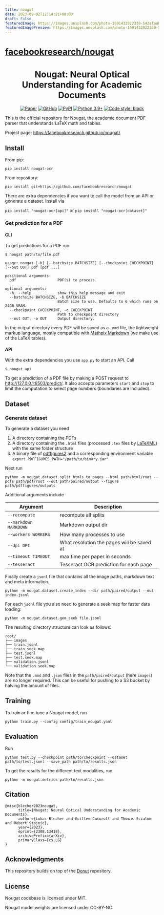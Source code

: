 ```yaml
---
title: nougat
date: 2023-09-02T12:14:21+08:00
draft: False
featuredImage: https://images.unsplash.com/photo-1691432922330-542afaa82747?ixid=M3w0NjAwMjJ8MHwxfHJhbmRvbXx8fHx8fHx8fDE2OTM2MjgwNDd8&ixlib=rb-4.0.3
featuredImagePreview: https://images.unsplash.com/photo-1691432922330-542afaa82747?ixid=M3w0NjAwMjJ8MHwxfHJhbmRvbXx8fHx8fHx8fDE2OTM2MjgwNDd8&ixlib=rb-4.0.3
---
```


# [facebookresearch/nougat](https://github.com/facebookresearch/nougat)

<div align="center">
<h1>Nougat: Neural Optical Understanding for Academic Documents</h1>

[![Paper](https://img.shields.io/badge/Paper-arxiv.2308.13418-white)](https://arxiv.org/abs/2308.13418)
[![GitHub](https://img.shields.io/github/license/facebookresearch/nougat)](https://github.com/facebookresearch/nougat)
[![PyPI](https://img.shields.io/pypi/v/nougat-ocr?logo=pypi)](https://pypi.org/project/nougat-ocr)
[![Python 3.9+](https://img.shields.io/badge/python-3.9+-blue.svg)](https://www.python.org/downloads/release/python-390/)
[![Code style: black](https://img.shields.io/badge/code%20style-black-000000.svg)](https://github.com/psf/black)

</div>

This is the official repository for Nougat, the academic document PDF parser that understands LaTeX math and tables.

Project page: https://facebookresearch.github.io/nougat/

## Install

From pip:
```
pip install nougat-ocr
```

From repository:
```
pip install git+https://github.com/facebookresearch/nougat
```

There are extra dependencies if you want to call the model from an API or generate a dataset.
Install via

`pip install "nougat-ocr[api]"` or `pip install "nougat-ocr[dataset]"`

### Get prediction for a PDF
#### CLI

To get predictions for a PDF run 

```$ nougat path/to/file.pdf```

```
usage: nougat [-h] [--batchsize BATCHSIZE] [--checkpoint CHECKPOINT] [--out OUT] pdf [pdf ...]

positional arguments:
  pdf                   PDF(s) to process.

optional arguments:
  -h, --help            show this help message and exit
  --batchsize BATCHSIZE, -b BATCHSIZE
                        Batch size to use. Defaults to 6 which runs on 24GB VRAM.
  --checkpoint CHECKPOINT, -c CHECKPOINT
                        Path to checkpoint directory
  --out OUT, -o OUT     Output directory.
```

In the output directory every PDF will be saved as a `.mmd` file, the lightweight markup language, mostly compatible with [Mathpix Markdown](https://github.com/Mathpix/mathpix-markdown-it) (we make use of the LaTeX tables).

#### API

With the extra dependencies you use `app.py` to start an API. Call

```
$ nougat_api
```

To get a prediction of a PDF file by making a POST request to http://127.0.0.1:8503/predict/. It also accepts parameters `start` and `stop` to limit the computation to select page numbers (boundaries are included).

## Dataset
### Generate dataset

To generate a dataset you need 

1. A directory containing the PDFs
2. A directory containing the `.html` files (processed `.tex` files by [LaTeXML](https://math.nist.gov/~BMiller/LaTeXML/)) with the same folder structure
3. A binary file of [pdffigures2](https://github.com/allenai/pdffigures2) and a corresponding environment variable `export PDFFIGURES_PATH="/path/to/binary.jar"`

Next run

```
python -m nougat.dataset.split_htmls_to_pages --html path/html/root --pdfs path/pdf/root --out path/paired/output --figure path/pdffigures/outputs
```

Additional arguments include

| Argument              | Description                                |
| --------------------- | ------------------------------------------ |
| `--recompute`         | recompute all splits                       |
| `--markdown MARKDOWN` | Markdown output dir                        |
| `--workers WORKERS`   | How many processes to use                  |
| `--dpi DPI`           | What resolution the pages will be saved at |
| `--timeout TIMEOUT`   | max time per paper in seconds              |
| `--tesseract`         | Tesseract OCR prediction for each page     |

Finally create a `jsonl` file that contains all the image paths, markdown text and meta information.

```
python -m nougat.dataset.create_index --dir path/paired/output --out index.jsonl
```

For each `jsonl` file you also need to generate a seek map for faster data loading:

```
python -m nougat.dataset.gen_seek file.jsonl
```

The resulting directory structure can look as follows:

```
root/
├── images
├── train.jsonl
├── train.seek.map
├── test.jsonl
├── test.seek.map
├── validation.jsonl
└── validation.seek.map
```

Note that the `.mmd` and `.json` files in the `path/paired/output` (here `images`) are no longer required.
This can be useful for pushing to a S3 bucket by halving the amount of files.

## Training

To train or fine tune a Nougat model, run 

```
python train.py --config config/train_nougat.yaml
```

## Evaluation

Run 

```
python test.py --checkpoint path/to/checkpoint --dataset path/to/test.jsonl --save_path path/to/results.json
```

To get the results for the different text modalities, run

```
python -m nougat.metrics path/to/results.json
```

## Citation

```
@misc{blecher2023nougat,
      title={Nougat: Neural Optical Understanding for Academic Documents}, 
      author={Lukas Blecher and Guillem Cucurull and Thomas Scialom and Robert Stojnic},
      year={2023},
      eprint={2308.13418},
      archivePrefix={arXiv},
      primaryClass={cs.LG}
}
```

## Acknowledgments

This repository builds on top of the [Donut](https://github.com/clovaai/donut/) repository.

## License

Nougat codebase is licensed under MIT.

Nougat model weights are licensed under CC-BY-NC.
